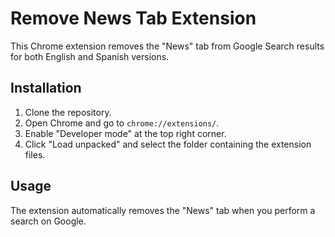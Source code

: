 # Remove News Tab Extension

This Chrome extension removes the "News" tab from Google Search results for both English and Spanish versions.

## Installation

1. Clone the repository.
2. Open Chrome and go to `chrome://extensions/`.
3. Enable "Developer mode" at the top right corner.
4. Click "Load unpacked" and select the folder containing the extension files.

## Usage

The extension automatically removes the "News" tab when you perform a search on Google.
